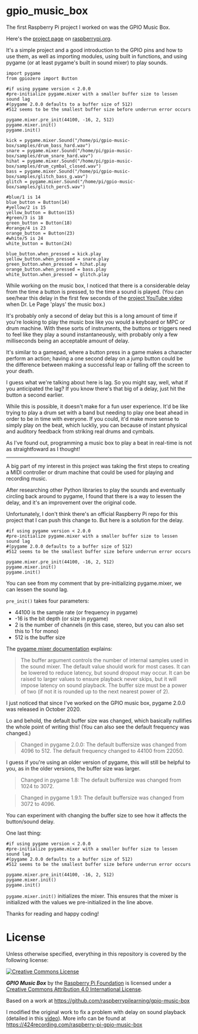 # gpio_music_box

The first Raspberry Pi project I worked on was the GPIO Music Box.

Here's the [project page](https://projects.raspberrypi.org/en/projects/gpio-music-box) on [raspberrypi.org](https://www.raspberrypi.org).

It's a simple project and a good introduction to the GPIO pins and how to use them, as well as importing modules, using built in functions, and using pygame (or at least pygame's built in sound mixer) to play sounds.

```
import pygame
from gpiozero import Button

#if using pygame version < 2.0.0
#pre-initialize pygame.mixer with a smaller buffer size to lessen sound lag
#(pygame 2.0.0 defaults to a buffer size of 512)
#512 seems to be the smallest buffer size before underrun error occurs

pygame.mixer.pre_init(44100, -16, 2, 512)
pygame.mixer.init()
pygame.init()

kick = pygame.mixer.Sound("/home/pi/gpio-music-box/samples/drum_bass_hard.wav")
snare = pygame.mixer.Sound("/home/pi/gpio-music-box/samples/drum_snare_hard.wav")
hihat = pygame.mixer.Sound("/home/pi/gpio-music-box/samples/drum_cymbal_closed.wav")
bass = pygame.mixer.Sound("/home/pi/gpio-music-box/samples/glitch_bass_g.wav")
glitch = pygame.mixer.Sound("/home/pi/gpio-music-box/samples/glitch_perc5.wav")

#blue/1 is 14
blue_button = Button(14)
#yellow/2 is 15
yellow_button = Button(15)
#green/3 is 18
green_button = Button(18)
#orange/4 is 23
orange_button = Button(23)
#white/5 is 24
white_button = Button(24)

blue_button.when_pressed = kick.play
yellow_button.when_pressed = snare.play
green_button.when_pressed = hihat.play
orange_button.when_pressed = bass.play
white_button.when_pressed = glitch.play
```

While working on the music box, I noticed that there is a considerable delay from the time a button is pressed, to the time a sound is played. (You can see/hear this delay in the first few seconds of the [project YouTube video](https://youtu.be/2izvSzQWYak) when Dr. Le Page 'plays' the music box.) 

It's probably only a second of delay but this is a long amount of time if you're looking to play the music box like you would a keyboard or MPC or drum machine. With these sorts of instruments, the buttons or triggers need to feel like they play a sound instantaneously, with probably only a few milliseconds being an acceptable amount of delay. 

It's similar to a gamepad, where a button press in a game makes a character perform an action; having a one second delay on a jump button could be the difference between making a successful leap or falling off the screen to your death.

I guess what we're talking about here is lag. So you might say, well, what if you anticipated the lag? If you know there's that big of a delay, just hit the button a second earlier. 

While this is possible, it doesn't make for a fun user experience. It'd be like trying to play a drum set with a band but needing to play one beat ahead in order to be in time with everyone. If you could, it'd make more sense to simply play on the beat, which luckliy, you can because of instant physical and auditory feedback from striking real drums and cymbals.

As I've found out, programming a music box to play a beat in real-time is not as straightfoward as I thought!

---

A big part of my interest in this project was taking the first steps to creating a MIDI controller or drum machine that could be used for playing and recording music.

After researching other Python libraries to play the sounds and eventually circling back around to pygame, I found that there is a way to lessen the delay, and it's an improvement over the original code. 

Unfortunately, I don't think there's an official Raspberry Pi repo for this project that I can push this change to. But here is a solution for the delay.

```
#if using pygame version < 2.0.0
#pre-initialize pygame.mixer with a smaller buffer size to lessen sound lag
#(pygame 2.0.0 defaults to a buffer size of 512)
#512 seems to be the smallest buffer size before underrun error occurs

pygame.mixer.pre_init(44100, -16, 2, 512)
pygame.mixer.init()
pygame.init()
```

You can see from my comment that by pre-initializing pygame.mixer, we can lessen the sound lag.

```pre_init()``` takes four parameters: 
- 44100 is the sample rate (or frequency in pygame)
- -16 is the bit depth (or size in pygame)
- 2 is the number of channels (in this case, stereo, but you can also set this to 1 for mono) 
- 512 is the buffer size

The [pygame mixer documentation](https://www.pygame.org/docs/ref/mixer.html) explains: 

> The buffer argument controls the number of internal samples used in the sound mixer. The default value should work for most cases. It can be lowered to reduce latency, but sound dropout may occur. It can be raised to larger values to ensure playback never skips, but it will impose latency on sound playback. The buffer size must be a power of two (if not it is rounded up to the next nearest power of 2).

I just noticed that since I've worked on the GPIO music box, pygame 2.0.0 was released in October 2020. 

Lo and behold, the default buffer size was changed, which basically nullifies the whole point of writing this! (You can also see the default frequency was changed.)

> Changed in pygame 2.0.0: The default buffersize was changed from 4096 to 512. The default frequency changed to 44100 from 22050.

I guess if you're using an older version of pygame, this will still be helpful to you, as in the older versions, the buffer size was larger.

> Changed in pygame 1.8: The default buffersize was changed from 1024 to 3072.

> Changed in pygame 1.9.1: The default buffersize was changed from 3072 to 4096.

You can experiment with changing the buffer size to see how it affects the button/sound delay.

One last thing:

```
#if using pygame version < 2.0.0
#pre-initialize pygame.mixer with a smaller buffer size to lessen sound lag
#(pygame 2.0.0 defaults to a buffer size of 512)
#512 seems to be the smallest buffer size before underrun error occurs

pygame.mixer.pre_init(44100, -16, 2, 512)
pygame.mixer.init()
pygame.init()
```

```pygame.mixer.init()``` initializes the mixer. This ensures that the mixer is initialized with the values we pre-initialized in the line above.

Thanks for reading and happy coding!

# License

Unless otherwise specified, everything in this repository is covered by the following license:

[![Creative Commons License](http://i.creativecommons.org/l/by-sa/4.0/88x31.png)](http://creativecommons.org/licenses/by-sa/4.0/)

***GPIO Music Box*** by the [Raspberry Pi Foundation](http://www.raspberrypi.org) is licensed under a [Creative Commons Attribution 4.0 International License](http://creativecommons.org/licenses/by-sa/4.0/).

Based on a work at https://github.com/raspberrypilearning/gpio-music-box

I modified the original work to fix a problem with delay on sound playback (detailed in this [video](https://youtu.be/3FX-TNEDovw)). More info can be found at https://424recording.com/raspberry-pi-gpio-music-box
